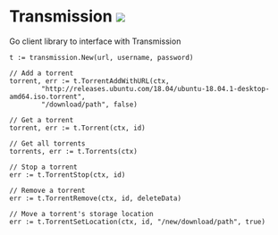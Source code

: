 # Transmission [![](https://godoc.org/github.com/jordanpotter/go-transmission?status.svg)](https://godoc.org/github.com/jordanpotter/go-transmission)

Go client library to interface with Transmission

```golang
t := transmission.New(url, username, password)

// Add a torrent
torrent, err := t.TorrentAddWithURL(ctx,
        "http://releases.ubuntu.com/18.04/ubuntu-18.04.1-desktop-amd64.iso.torrent",
        "/download/path", false)

// Get a torrent
torrent, err := t.Torrent(ctx, id)

// Get all torrents
torrents, err := t.Torrents(ctx)

// Stop a torrent
err := t.TorrentStop(ctx, id)

// Remove a torrent
err := t.TorrentRemove(ctx, id, deleteData)

// Move a torrent's storage location
err := t.TorrentSetLocation(ctx, id, "/new/download/path", true)
```
